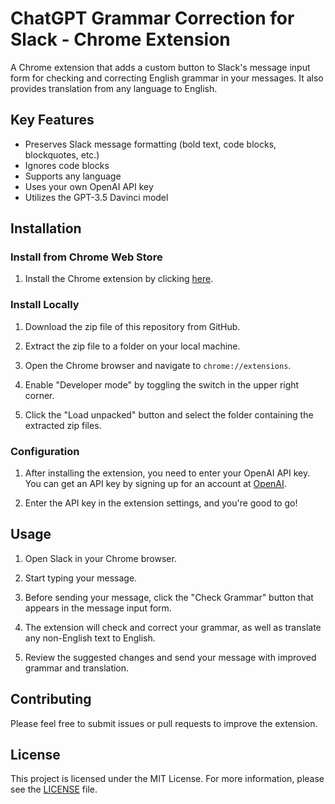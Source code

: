 # ChatGPT Grammar Correction for Slack - Chrome Extension

A Chrome extension that adds a custom button to Slack's message input form for checking and correcting English grammar in your messages. It also provides translation from any language to English.

## Key Features

- Preserves Slack message formatting (bold text, code blocks, blockquotes, etc.)
- Ignores code blocks
- Supports any language
- Uses your own OpenAI API key
- Utilizes the GPT-3.5 Davinci model

## Installation

### Install from Chrome Web Store

1. Install the Chrome extension by clicking [here](https://chrome.google.com/webstore/detail/chatgpt-grammar-correctio/lecfblaooonakdbjhdnkoefhlngjkafl).

### Install Locally

1. Download the zip file of this repository from GitHub.

2. Extract the zip file to a folder on your local machine.

3. Open the Chrome browser and navigate to `chrome://extensions`.

4. Enable "Developer mode" by toggling the switch in the upper right corner.

5. Click the "Load unpacked" button and select the folder containing the extracted zip files.

### Configuration

1. After installing the extension, you need to enter your OpenAI API key. You can get an API key by signing up for an account at [OpenAI](https://beta.openai.com/signup/).

2. Enter the API key in the extension settings, and you're good to go!

## Usage

1. Open Slack in your Chrome browser.

2. Start typing your message.

3. Before sending your message, click the "Check Grammar" button that appears in the message input form.

4. The extension will check and correct your grammar, as well as translate any non-English text to English.

5. Review the suggested changes and send your message with improved grammar and translation.

## Contributing

Please feel free to submit issues or pull requests to improve the extension.

## License

This project is licensed under the MIT License. For more information, please see the [LICENSE](LICENSE) file.
